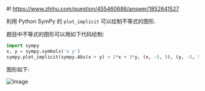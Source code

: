 #! https://www.zhihu.com/question/455460688/answer/1852641527

[comment]: <> (Answer URL: https://www.zhihu.com/question/455460688/answer/1852641527)
[comment]: <> "老哥们|x+y|＞2x+3y的图像怎么画啊？"
[comment]: <> (Author Name: https://www.zhihu.com/people/quarrying)

利用 Python SymPy 的 `plot_implicit` 可以绘制不等式的图形. 

题目中不等式的图形可以用如下代码绘制:
```python
import sympy
x, y = sympy.symbols('x y')
sympy.plot_implicit(sympy.Abs(x + y) > 2*x + 3*y, (x, -5, 5), (y, -5, 5))
```
图形如下:

![Image](https://pic4.zhimg.com/80/v2-04a5114667ed8cc55d9e04d6b0cafaf7.png)
